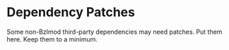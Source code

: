 # Dependency Patches

Some non-Bzlmod third-party dependencies may need patches.
Put them here. Keep them to a minimum.
